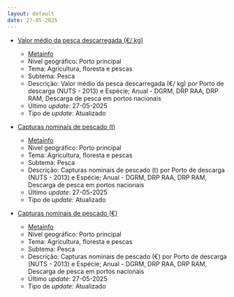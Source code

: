 ```yaml
---
layout: default
date: 27-05-2025
---
```

* [Valor médio da pesca descarregada (€/ kg)](https://www.ine.pt/xportal/xmain?xpid=INE&xpgid=ine_indicadores&indOcorrCod=0001066&contexto=bd&selTab=tab2)
  * [Metainfo](https://www.ine.pt/bddXplorer/htdocs/minfo.jsp?var_cd=0001066&lingua=PT)
  * Nível geográfico: Porto principal
  * Tema: Agricultura, floresta e pescas
  * Subtema: Pesca
  * Descrição: Valor médio da pesca descarregada (€/ kg) por Porto de descarga (NUTS - 2013) e Espécie; Anual - DGRM, DRP RAA, DRP RAM, Descarga de pesca em portos nacionais
  * Último _update_: 27-05-2025
  * Tipo de _update_: Atualizado

* [Capturas nominais de pescado (t)](https://www.ine.pt/xportal/xmain?xpid=INE&xpgid=ine_indicadores&indOcorrCod=0001073&contexto=bd&selTab=tab2)
  * [Metainfo](https://www.ine.pt/bddXplorer/htdocs/minfo.jsp?var_cd=0001073&lingua=PT)
  * Nível geográfico: Porto principal
  * Tema: Agricultura, floresta e pescas
  * Subtema: Pesca
  * Descrição: Capturas nominais de pescado (t) por Porto de descarga (NUTS - 2013) e Espécie; Anual - DGRM, DRP RAA, DRP RAM, Descarga de pesca em portos nacionais
  * Último _update_: 27-05-2025
  * Tipo de _update_: Atualizado

* [Capturas nominais de pescado (€)](https://www.ine.pt/xportal/xmain?xpid=INE&xpgid=ine_indicadores&indOcorrCod=0001074&contexto=bd&selTab=tab2)
  * [Metainfo](https://www.ine.pt/bddXplorer/htdocs/minfo.jsp?var_cd=0001074&lingua=PT)
  * Nível geográfico: Porto principal
  * Tema: Agricultura, floresta e pescas
  * Subtema: Pesca
  * Descrição: Capturas nominais de pescado (€) por Porto de descarga (NUTS - 2013) e Espécie; Anual - DGRM, DRP RAA, DRP RAM, Descarga de pesca em portos nacionais
  * Último _update_: 27-05-2025
  * Tipo de _update_: Atualizado

